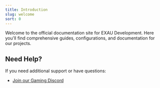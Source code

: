 ```yaml
---
title: Introduction
slug: welcome
sort: 0
---
```


Welcome to the official documentation site for EXAU Development. Here you'll find comprehensive guides, configurations, and documentation for our projects.

## Need Help?

If you need additional support or have questions:
- [Join our Gaming Discord](https://exau.dev/discord)